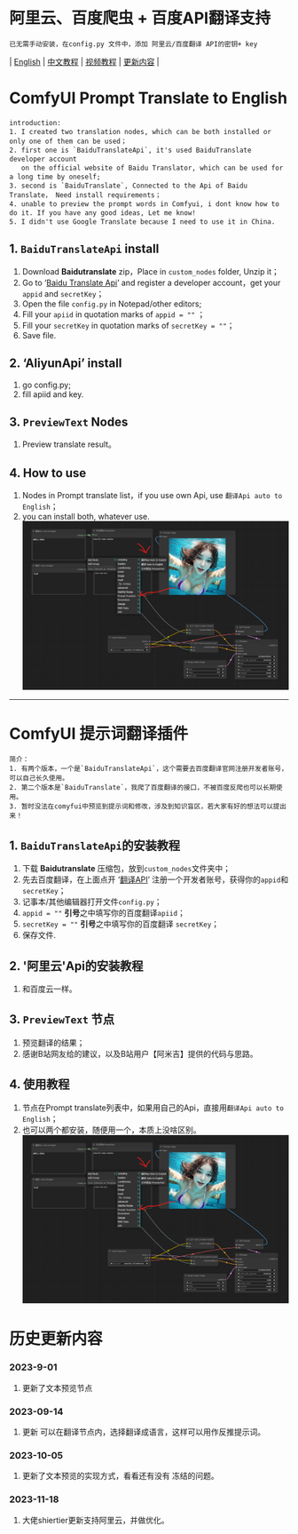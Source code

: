 # 阿里云、百度爬虫 + 百度API翻译支持
    已无需手动安装，在config.py 文件中，添加 阿里云/百度翻译 API的密钥+ key

 |  [English](#1-baidutranslateapi-install) | [中文教程](#comfyui-提示词翻译插件) | [视频教程](https://www.bilibili.com/video/BV1qw411Q7U9/?share_source=copy_web&vd_source=09df7e2da9d48d5fb9dcfe4ed69f071b) | [更新内容](#历史更新内容) |
# ComfyUI Prompt Translate to English
    introduction:
    1. I created two translation nodes, which can be both installed or only one of them can be used；
    2. first one is `BaiduTranslateApi`, it's used BaiduTranslate developer account 
       on the official website of Baidu Translator, which can be used for a long time by oneself;
    3. second is `BaiduTranslate`, Connected to the Api of Baidu Translate， Need install requirements；
    4. unable to preview the prompt words in Comfyui, i dont know how to do it. If you have any good ideas, Let me know!
    5. I didn't use Google Translate because I need to use it in China.
## 1. `BaiduTranslateApi` install
1. Download **Baidutranslate** zip，Place in `custom_nodes` folder, Unzip it；
2. Go to ‘[Baidu Translate Api](https://fanyi-api.baidu.com/?fr=pcHeader)’ and register a developer account，get your `appid` and `secretKey`；
3. Open the file `config.py` in Notepad/other editors;
4. Fill your `apiid` in quotation marks of `appid = ""` ；
4. Fill your `secretKey` in quotation marks of `secretKey = ""`；
6. Save file.

## 2. ‘AliyunApi’ install
1. go config.py;
2. fill apiid and key.

## 3. `PreviewText` Nodes
1. Preview translate result。

## 4. How to use
1. Nodes in Prompt translate list，if you use own Api, use `翻译Api auto to English`；
2. you can install both, whatever use.
![节点使用演示](./img/BaiduTranslate.png)
-----
# ComfyUI 提示词翻译插件
    简介：
    1. 有两个版本，一个是`BaiduTranslateApi`，这个需要去百度翻译官网注册开发者账号，可以自己长久使用。
    2. 第二个版本是`BaiduTranslate`，我爬了百度翻译的接口，不被百度反爬也可以长期使用。
    3. 暂时没法在comyfui中预览到提示词和修改，涉及到知识盲区，若大家有好的想法可以提出来！
## 1. `BaiduTranslateApi`的安装教程
1. 下载 **Baidutranslate** 压缩包，放到`custom_nodes`文件夹中；
2. 先去百度翻译，在上面点开 ‘[翻译API](https://fanyi-api.baidu.com/?fr=pcHeader)’ 注册一个开发者账号，获得你的`appid`和`secretKey`；
3. 记事本/其他编辑器打开文件`config.py`；
4. `appid = ""` **引号**之中填写你的百度翻译`apiid`；
5. `secretKey = ""`  **引号**之中填写你的百度翻译 `secretKey`；
6. 保存文件.

## 2. '阿里云'Api的安装教程
1. 和百度云一样。

## 3. `PreviewText` 节点
1. 预览翻译的结果；
2. 感谢B站网友给的建议，以及B站用户【阿米吉】提供的代码与思路。

## 4. 使用教程
1. 节点在Prompt translate列表中，如果用自己的Api，直接用`翻译Api auto to English`；
2. 也可以两个都安装，随便用一个，本质上没啥区别。
![节点使用演示](./img/BaiduTranslate.png)

# 历史更新内容
### 2023-9-01
1. 更新了文本预览节点

### 2023-09-14
1. 更新 可以在翻译节点内，选择翻译成语言，这样可以用作反推提示词。

### 2023-10-05
1. 更新了文本预览的实现方式，看看还有没有 冻结的问题。

### 2023-11-18
1. 大佬shiertier更新支持阿里云，并做优化。
